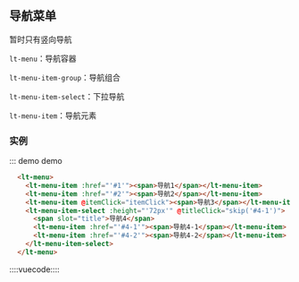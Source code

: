 ## 导航菜单

暂时只有竖向导航

`lt-menu`：导航容器

`lt-menu-item-group`：导航组合

`lt-menu-item-select`：下拉导航

`lt-menu-item`：导航元素

### 实例

::: demo demo
```html
  <lt-menu>
    <lt-menu-item :href="'#1'"><span>导航1</span></lt-menu-item>
    <lt-menu-item :href="'#2'"><span>导航2</span></lt-menu-item>
    <lt-menu-item @itemClick="itemClick"><span>导航3</span></lt-menu-item>
    <lt-menu-item-select :height="'72px'" @titleClick="skip('#4-1')">
      <span slot="title">导航4</span>
      <lt-menu-item :href="'#4-1'"><span>导航4-1</span></lt-menu-item>
      <lt-menu-item :href="'#4-2'"><span>导航4-2</span></lt-menu-item>
    </lt-menu-item-select>
  </lt-menu>
```


::::vuecode::::
<script>
export default {
  methods: {
    skip: function(href) {
      this.$router.push(href);
    },
    itemClick() {
      alert('无跳转');
    }
  }
}
</script>